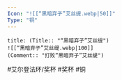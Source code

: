 ```yaml
---
Icon: "![[“黑暗弃子”艾丝缇.webp|50]]"
Type: "铜"
---
```

```ad-common-bronze-trophy
title: (Title:: "“黑暗弃子”艾丝缇")
![[“黑暗弃子”艾丝缇.webp|100]]
(Comment:: "打败“黑暗弃子”艾丝缇")
```

#艾尔登法环/奖杯 #奖杯 #铜